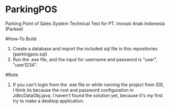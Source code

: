 # ParkingPOS
Parking Point of Sales System
Technical Test for PT. Inovasi Anak Indonesia (Parkee)

#How-To Build
1. Create a database and import the included sql file in this repositories (parkingpos.sql)
2. Run the .exe file, and the input for username and password is "user", "user1234".

#Note
1. If you can't login from the .exe file or while running the project from IDE, I think its because the root and password configuration in JdbcDataObj.java, 
  I haven't found the solution yet, because it's my first try to make a desktop application.
 
